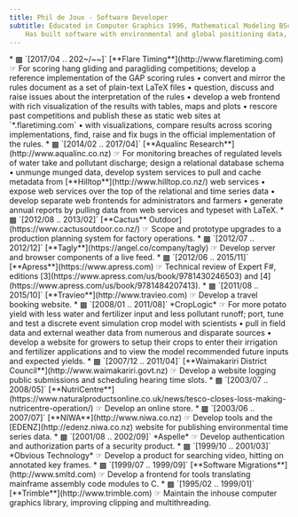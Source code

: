 ```yaml
---
title: Phil de Joux - Software Developer
subtitle: Educated in Computer Graphics 1996, Mathematical Modeling BSc Hons 1993/5 and Medicine 1982/5.<br>
    Has built software with environmental and global positioning data, video and scientific models.
---
```

<div id="work-history">
* <span class="flaretiming">▩</span> `[2017/04 .. 202~/~~]` [**Flare
  Timing**](http://www.flaretiming.com) ☞ For scoring hang gliding and
  paragliding competitions; develop a reference implementation of the GAP
  scoring rules • convert and mirror the rules document as a set of plain-text
  LaTeX files • question, discuss and raise issues about the interpretation of
  the rules • develop a web frontend with rich visualization of the results with
  tables, maps and plots • rescore past competitions and publish these as static
  web sites at `*.flaretiming.com` • with visualizations, compare results across
  scoring implementations, find, raise and fix bugs in the official
  implementation of the rules.
* <span class="aqualinc">▩</span> `[2014/02 .. 2017/04]` [**Aqualinc
  Research**](http://www.aqualinc.co.nz) ☞ For monitoring breaches of regulated
  levels of water take and pollutant discharge; design a relational database
  schema • unmunge munged data, develop system services to pull and cache
  metadata from [**Hilltop**](http://www.hilltop.co.nz/) web services • expose
  web services over the top of the relational and time series data • develop
  separate web frontends for administrators and farmers • generate annual
  reports by pulling data from web services and typeset with LaTeX.
* <span class="cactus">▩</span> `[2012/08 .. 2013/02]` [**Cactus**
  Outdoor](https://www.cactusoutdoor.co.nz/) ☞ Scope and prototype upgrades to
  a production planning system for factory operations.
* <span class="tagly">▩</span> `[2012/07 .. 2012/12]`
  [**Tagly**](https://angel.co/company/tagly) ☞ Develop server and browser
  components of a live feed.
* <span class="apress">▩</span> `[2012/06 .. 2015/11]`
  [**Apress**](https://www.apress.com) ☞ Technical review of Expert F#,
  editions [3](https://www.apress.com/us/book/9781430246503) and
  [4](https://www.apress.com/us/book/9781484207413).
* <span class="travieo">▩</span> `[2011/08 .. 2015/10]`
  [**Travieo**](http://www.travieo.com) ☞ Develop a travel booking website.
* <span class="croplogic">▩</span> `[2008/01 .. 2011/08]` *CropLogic* ☞ For
  more potato yield with less water and fertilizer input and less pollutant
  runoff; port, tune and test a discrete event simulation crop model with
  scientists • pull in field data and external weather data from numerous and
  disparate sources • develop a website for growers to setup their crops to
  enter their irrigation and fertilizer applications and to view the model
  recommended future inputs and expected yields.
* <span class="waimak">▩</span> `[2007/12 .. 2011/04]` [**Waimakariri District
  Council**](http://www.waimakariri.govt.nz) ☞ Develop a website logging public
  submissions and scheduling hearing time slots.
* <span class="nutricentre">▩</span> `[2003/07 .. 2008/05]`
  [**NutriCentre**](https://www.naturalproductsonline.co.uk/news/tesco-closes-loss-making-nutricentre-operation/)
  ☞ Develop an online store.
* <span class="niwa">▩</span> `[2003/06 .. 2007/07]`
  [**NIWA**](http://www.niwa.co.nz) ☞ Develop tools and the
  [EDENZ](http://edenz.niwa.co.nz) website for publishing environmental time
  series data.
* <span class="aspelle">▩</span> `[2001/08 .. 2002/09]` *Aspelle* ☞ Develop
  authentication and authorization parts of a security product.
* <span class="obvious">▩</span> `[1999/10 .. 2001/03]` *Obvious Technology*
  ☞ Develop a product for searching video, hitting on annotated key frames.
* <span class="sml">▩</span> `[1999/07 .. 1999/09]` [**Software
  Migrations**](http://www.smltd.com) ☞ Develop a frontend for tools
  translating mainframe assembly code modules to C.
* <span class="trimble">▩</span> `[1995/02 .. 1999/01]`
  [**Trimble**](http://www.trimble.com) ☞ Maintain the inhouse computer
  graphics library, improving clipping and multithreading.  </div>
<div id="timeline" class="d-print-none" style="height: 536px; width: 100%"></div>
